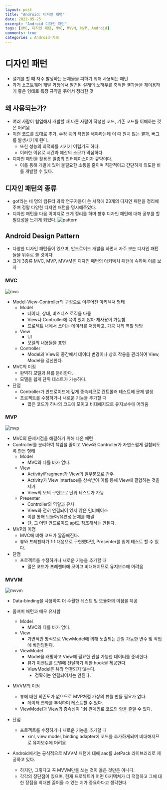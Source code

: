 ```yaml
---
layout: post
title: "Android: 디자인 패턴"
date: 2022-05-25
excerpt: "Android 디자인 패턴"
tags: [UMC, 디자인 패턴, MVC, MVVM, MVP, Android]
comments: true
categories : Android-기초
---
```


# 디자인 패턴
- 설계를 할 때 자주 발생하는 문제들을 피하기 위해 사용되는 패턴
- 과거 소프트웨어 개발 과정에서 발견된 설계의 노하우를 축적한 결과들을 재이용하기 좋은 형태로 특정 규약을 묶어서 정리한 것

## 왜 사용되는가?
- 여러 사람이 협업해서 개발할 때 다른 사람이 작성한 코드, 기존 코드를 이해하는 것은 어려움
- 이런 코드를 토대로 추가, 수정 등의 작업을 해야하는데 이 때 원치 않는 결과, 버그를 발생시키게 된다.
    - 또한 성능의 최적화를 시키기 어렵기도 하다.
    - 이러한 이유로 시간과 예산의 소모가 막심하다.
- 디자인 패턴을 활용은 일종의 인터페이스이자 규약이다.
    - 이를 통해 개발에 있어 불필요한 소통을 줄이며 직관적이고 간단하게 의도한 바를 개발할 수 있다.

## 디자인 패턴의 종류
- gof라는 네 명의 컴퓨터 과학 연구자들이 쓴 서적에 23개의 디자인 패턴을 정리해주며 정말 다양한 디자인 패턴을 명시해주었다.
- 디자인 패턴을 다음 이미지로 크게 정리를 하며 향후 디자인 패턴에 대해 공부를 할 필요성을 느끼게 되었다.
![pattern](https://www.cisp.or.kr/wp-content/uploads/2018/06/%EB%94%94%EC%9E%90%EC%9D%B8-%ED%8C%A8%ED%84%B4.png)

## Android Design Pattern
- 다양한 디자인 패턴들이 있으며, 안드로이드 개발을 하면서 자주 보는 디자인 패턴들을 위주로 볼 것이다.
- 크게 3종류 MVC, MVP, MVVM은 디자인 패턴의 아키텍처 패턴에 속하며 이를 보자

### MVC
![mvc](https://img1.daumcdn.net/thumb/R1280x0/?scode=mtistory2&fname=https%3A%2F%2Fblog.kakaocdn.net%2Fdn%2Fszu2T%2FbtrbdZ3Livd%2FIJKxMMRIybEAlv3fI2ulLK%2Fimg.png)
- Model-View-Controller의 구성으로 이루어진 아키텍쳐 형태
    - Model
        - 데이터, 상태, 비즈니스 로직을 다룸
        - View나 Controller에 묶여 있지 않아 재사용이 가능함
        - 프로젝트 내에서 쓰이는 데이터를 저장하고, 가공 처리 역할 담당
    - View
        - UI
        - 모델의 내용들을 표현
    - Controller
        - Model과 View의 중간에서 데이터 변경이나 상호 작용을 관리하여 View, Model을 갱신한다.
- MVC의 이점
    - 완벽히 모델과 뷰를 분리한다.
    - 모델을 쉽게 단위 테스트가 가능하다.
- 단점
    - Controller가 안드로이드에 깊게 종속되므로 컨트롤러 테스트에 문제 발생
    - 프로젝트를 수정하거나 새로운 기능을 추가할 때
        - 많은 코드가 하나의 코드에 모이고 비대해지므로 유지보수에 어려움

### MVP
![mvp](https://img1.daumcdn.net/thumb/R1280x0/?scode=mtistory2&fname=https%3A%2F%2Fblog.kakaocdn.net%2Fdn%2FbqfVZB%2Fbtrbe5CPIFb%2FAAFjQGIYjzizpy57f4xsm0%2Fimg.png)
- MVC의 문제저점을 해결하기 위해 나온 패턴
- Controller를 분리하여 책임을 줄이고 View와 Controller가 자연스럽게 결합되도록 만든 형태
    - Model
        - MVC와 다를 바가 없다.
    - View
        - Activity/Fragment가 View의 일부분으로 간주
        - Activity가 View Interface를 상속받아 이를 통해 View에 결합하는 것을 제거
        - View의 모의 구현으로 단위 테스트가 가능
    - Presenter
        - Controller의 역할과 유사
        - View와 전혀 연결되어 있지 않은 인터페이스
        - 이를 통해 모듈화/유연성 문제를 해결
        - 단, 그 어떤 안드로이드 api도 참조해서는 안된다.
- MVP의 이점
    - MVC에 비해 코드가 깔끔해진다.
    - 뷰와 프레젠터가 1:1 대응으로 구현했다면, Presenter를 쉽게 테스트 할 수 있다.
- 단점
    - 프로젝트를 수정하거나 새로운 기능을 추가할 때
        - 많은 코드가 프레젠터에 모이고 비대해지므로 유지보수에 어려움

### MVVM
![mvvm](https://img1.daumcdn.net/thumb/R1280x0/?scode=mtistory2&fname=https%3A%2F%2Fblog.kakaocdn.net%2Fdn%2FbKDQ4O%2Fbtra9XL7Pvi%2FdQZGeNEfpLFErgykIu1Ey0%2Fimg.png)
- Data-binding을 사용하여 더 수월한 테스트 및 모듈화의 이점을 제공
- 옵져버 패턴과 매우 유사함
    - Model
        - MVC와 다를 바가 없다.
    - View
        - 가변적인 방식으로 ViewModel에 의해 노출되는 관찰 가능한 변수 및 작업에 바인딩된다.
    - ViewModel
        - Model을 래핑하고 View에 필요한 관찰 가능한 데이터를 준비한다.
        - 뷰가 이벤트를 모델에 전달하기 위한 hook을 제공한다.
        - ViewModel은 뷰와 연결되지 않는다.
            - 정확히는 연결되어서는 안된다.
- MVVM의 이점
    - 뷰에 대한 의존도가 없으므로 MVP처럼 가상의 뷰를 만들 필요가 없다.
        - 데이터 변화를 추적하며 테스트할 수 있다.
    - ViewModel과 View의 종속성이 1:N 관계임로 코드의 양을 줄일 수 있다.
- 단점
    - 프로젝트를 수정하거나 새로운 기능을 추가할 때
        - xml, view model, binding adapter에 코드를 추가하게되며 비대해지므로 유지보수에 어려움

- Android에서는 공식적으로 MVVM 패턴에 대해 aac를 JetPack 라이브러리로 제공하고 있다.
    - 하지만, 그렇다고 꼭 MVVM만을 쓰는 것이 옳은 것만은 아니다.
    - 각각의 장단점이 있으며, 현재 프로젝트가 어떤 아키텍쳐가 더 적절하고 그에 대한 장점을 최대한 끌어올 수 있는 지가 중요하다고 생각한다.